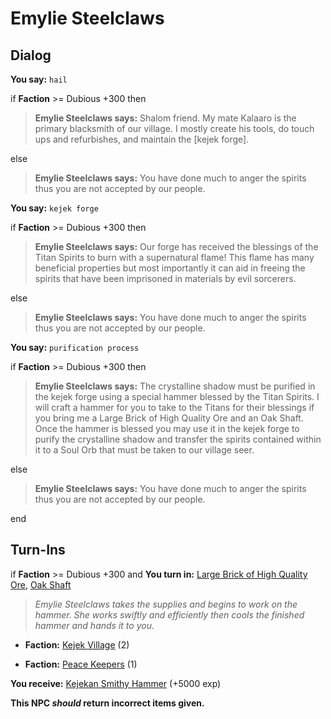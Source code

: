 # Emylie Steelclaws
## Dialog

**You say:** `hail`



if **Faction** >= Dubious +300 then



>**Emylie Steelclaws says:** Shalom friend. My mate Kalaaro is the primary blacksmith of our village. I mostly create his tools, do touch ups and refurbishes, and maintain the [kejek forge].


else



>**Emylie Steelclaws says:** You have done much to anger the spirits thus you are not accepted by our people.


**You say:** `kejek forge`



if **Faction** >= Dubious +300 then



>**Emylie Steelclaws says:** Our forge has received the blessings of the Titan Spirits to burn with a supernatural flame! This flame has many beneficial properties but most importantly it can aid in freeing the spirits that have been imprisoned in materials by evil sorcerers.


else



>**Emylie Steelclaws says:** You have done much to anger the spirits thus you are not accepted by our people.


**You say:** `purification process`



if **Faction** >= Dubious +300 then



>**Emylie Steelclaws says:** The crystalline shadow must be purified in the kejek forge using a special hammer blessed by the Titan Spirits. I will craft a hammer for you to take to the Titans for their blessings if you bring me a Large Brick of High Quality Ore and an Oak Shaft. Once the hammer is blessed you may use it in the kejek forge to purify the crystalline shadow and transfer the spirits contained within it to a Soul Orb that must be taken to our village seer.


else



>**Emylie Steelclaws says:** You have done much to anger the spirits thus you are not accepted by our people.

end

## Turn-Ins





if **Faction** >= Dubious +300 and  **You turn in:** [Large Brick of High Quality Ore](/item/10469), [Oak Shaft](/item/10456)


>*Emylie Steelclaws takes the supplies and begins to work on the hammer. She works swiftly and efficiently then cools the finished hammer and hands it to you.*


* __Faction:__ [Kejek Village](/faction/5011) (2)


* __Faction:__ [Peace Keepers](/faction/298) (1)


 **You receive:**  [Kejekan Smithy Hammer](/item/6981) (+5000 exp)

**This NPC *should* return incorrect items given.**
